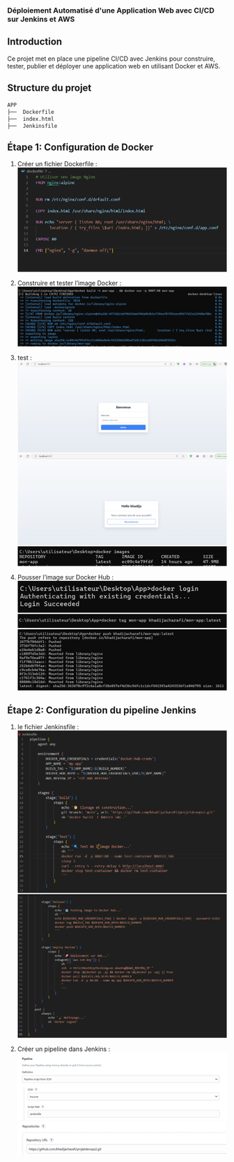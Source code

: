 ### Déploiement Automatisé d'une Application Web avec CI/CD sur Jenkins et AWS ###

## Introduction ##
Ce projet met en place une pipeline CI/CD avec Jenkins pour construire, tester, publier et déployer une application web en utilisant Docker et AWS.

## Structure du projet ##
```
APP
├──  Dockerfile   
├──  index.html   
├──  Jenkinsfile 
```
## Étape 1: Configuration de Docker ##
1. Créer un fichier Dockerfile :
![alt text](image.png)

2. Construire et tester l’image Docker :
![alt text](image-1.png)

3. test :
![alt text](image-2.png)
![alt text](image-3.png)
![alt text](image-4.png)

4. Pousser l’image sur Docker Hub :
![alt text](image-5.png)
![alt text](image-6.png)
![alt text](image-7.png)

## Étape 2: Configuration du pipeline Jenkins ##
1. le fichier Jenkinsfile :
![alt text](image-8.png)
![alt text](image-9.png)

2. Créer un pipeline dans Jenkins :
![alt text](image-10.png)
![alt text](image-11.png)